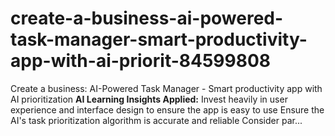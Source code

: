# create-a-business-ai-powered-task-manager-smart-productivity-app-with-ai-priorit-84599808
Create a business: AI-Powered Task Manager - Smart productivity app with AI prioritization  **AI Learning Insights Applied:**  Invest heavily in user experience and interface design to ensure the app is easy to use  Ensure the AI's task prioritization algorithm is accurate and reliable  Consider par...
